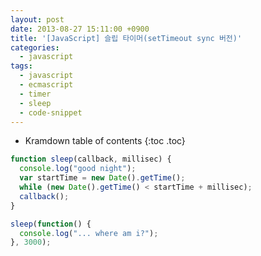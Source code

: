 ```yaml
---
layout: post
date: 2013-08-27 15:11:00 +0900
title: '[JavaScript] 슬립 타이머(setTimeout sync 버전)'
categories:
  - javascript
tags:
  - javascript
  - ecmascript
  - timer
  - sleep
  - code-snippet
---
```


* Kramdown table of contents
{:toc .toc}

```js
function sleep(callback, millisec) {
  console.log("good night");
  var startTime = new Date().getTime();
  while (new Date().getTime() < startTime + millisec);
  callback();
}

sleep(function() {
  console.log("... where am i?");
}, 3000);
```
